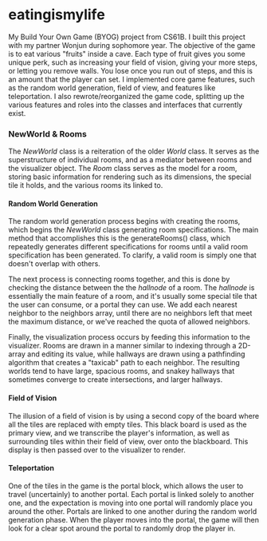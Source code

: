 # eatingismylife
My Build Your Own Game (BYOG) project from CS61B. I built this project with my partner Wonjun during sophomore year. The objective of the game is to eat various "fruits" inside a cave. Each type of fruit gives you some unique perk, such as increasing your field of vision, giving your more steps, or letting you remove walls. You lose once you run out of steps, and this is an amount that the player can set. I implemented core game features, such as the random world generation, field of view, and features like teleportation. I also rewrote/reorganized the game code, splitting up the various features and roles into the classes and interfaces that currently exist. 

### NewWorld & Rooms
The _NewWorld_ class is a reiteration of the older _World_ class. It serves as the superstructure of individual rooms, and as a mediator between rooms and the visualizer object. The _Room_ class serves as the model for a room, storing basic information for rendering such as its dimensions, the special tile it holds, and the various rooms its linked to.

#### Random World Generation
The random world generation process begins with creating the rooms, which begins the _NewWorld_ class generating room specifications. The main method that accomplishes this is the generateRooms() class, which repeatedly generates different specifications for rooms until a valid room specification has been generated. To clarify, a valid room is simply one that doesn't overlap with others.

The next process is connecting rooms together, and this is done by checking the distance between the the _hallnode_ of a room. The _hallnode_ is essentially the main feature of a room, and it's usually some special tile that the user can consume, or a portal they can use. We add each nearest neighbor to the neighbors array, until there are no neighbors left that meet the maximum distance, or we've reached the quota of allowed neighbors.

Finally, the visualization process occurs by feeding this information to the visualizer. Rooms are drawn in a manner similar to indexing through a 2D-array and editing its value, while hallways are drawn using a pathfinding algorithm that creates a "taxicab" path to each neighbor. The resulting worlds tend to have large, spacious rooms, and snakey hallways that sometimes converge to create intersections, and larger hallways.

#### Field of Vision
The illusion of a field of vision is by using a second copy of the board where all the tiles are replaced with empty tiles. This black board is used as the primary view, and we transcribe the player's information, as well as surrounding tiles within their field of view, over onto the blackboard. This display is then passed over to the visualizer to render.

#### Teleportation
One of the tiles in the game is the portal block, which allows the user to travel (uncertainly) to another portal. Each portal is linked solely to another one, and the expectation is moving into one portal will randomly place you around the other. Portals are linked to one another during the random world generation phase. When the player moves into the portal, the game will then look for a clear spot around the portal to randomly drop the player in. 

